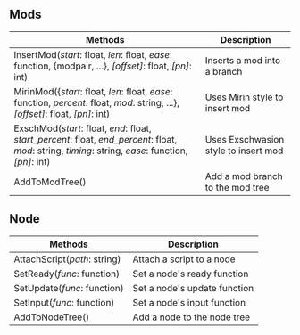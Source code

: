 ## Mods

| Methods | Description |
| --- | --- |
| InsertMod(*start*: float, *len*: float, *ease*: function, \{modpair, ...\}, *\[offset\]*: float, *\[pn\]*: int) | Inserts a mod into a branch |
| MirinMod(\{*start*: float, *len*: float, *ease*: function, *percent*: float, *mod*: string, ...\}, *\[offset\]*: float, *\[pn\]*: int) | Uses Mirin style to insert mod |
| ExschMod(*start*: float, *end*: float, *start_percent*: float, *end_percent*: float, *mod*: string, *timing*: string, *ease*: function, *\[pn\]*: int) | Uses Exschwasion style to insert mod |
| AddToModTree() | Add a mod branch to the mod tree |

## Node

| Methods | Description |
| --- | --- |
| AttachScript(*path*: string) | Attach a script to a node |
| SetReady(*func*: function) | Set a node's ready function |
| SetUpdate(*func*: function) | Set a node's update function |
| SetInput(*func*: function) | Set a node's input function |
| AddToNodeTree() | Add a node to the node tree |
